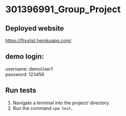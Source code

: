 # 301396991_Group_Project

## Deployed website
https://flixxlist.herokuapp.com/
## demo login:
username: demoUser1  
password: 123456
## Run tests
1. Navigate a terminal into the project/ directory.
2. Run the command `npm test`.

